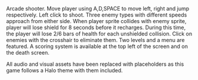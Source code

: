 Arcade shooter. Move player using A,D,SPACE to move left, right and jump respectively. Left click to shoot.
Three enemy types with different speeds approach from either side. When player sprite collides with enemy sprite,
player will lose shield for 8 seconds before it recharges.  During this time, the player will lose 2/6 bars of health 
for each unshielded collision. Click on enemies with the crosshair to eliminate them. Two levels and a menu are featured.
A scoring system is available at the top left of the screen and on the death screen. 

All audio and visual assets have been replaced with placeholders as this game follows a Halo theme with them included.

